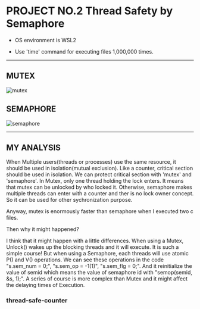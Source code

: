 # PROJECT NO.2 Thread Safety by Semaphore

+ OS environment is WSL2

+ Use 'time' command for executing files 1,000,000 times.
---
## **MUTEX**
![mutex](https://user-images.githubusercontent.com/84587146/121786887-b47a2400-cbfd-11eb-95db-874dbc9984a1.png)
## **SEMAPHORE**
![semaphore](https://user-images.githubusercontent.com/84587146/121786896-c0fe7c80-cbfd-11eb-9f59-711226dbc42b.png)

---
## **MY ANALYSIS**
When Multiple users(threads or processes) use the same resource, it should be used in isolation(mutual exclusion). Like a counter, critical section should be used in isolation. We can protect critical section with 'mutex' and 'semaphore'. In Mutex, only one thread holding the lock enters. It means that mutex can be unlocked by who locked it. Otherwise, semaphore makes multiple threads can enter with a counter and ther is no lock owner concept. So it can be used for other sychronization purpose.

Anyway, mutex is enormously faster than semaphore when I executed two c files.

Then why it might happened?

I think that it might happen with a little differences. When using a Mutex, Unlock() wakes up the blocking threads and it will execute. It is such a simple course! But when using a Semaphore, each threads will use atomic P() and V() operations. We can see these operations in the code "s.sem_num = 0;", "s.sem_op = -1(1)", "s.sem_flg = 0;". And it reinitialize the value of semid which means the value of semaphore id with "semop(semid, &s, 1);". A series of course is more complex than Mutex and it might affect the delaying times of Execution.



### thread-safe-counter
